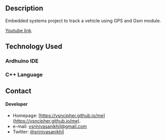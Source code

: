 ## Description
Embedded systems project to track a vehicle using GPS and Gsm module.

[Youtube link](https://www.youtube.com/watch?v=hznaj8GaIXA&lc=z12qeb5qxnacvtnov04ccljrwqifxxb5x0s).

## Technology Used
### Ardhuino IDE
### C++ Language




## Contact
#### Developer
* Homepage: [https://vsncipher.github.io/me](https://vsncipher.github.io/me).
* e-mail: vsrinivasanikhil@gmail.com
* Twitter: [@srinivasanikhil](https://twitter.com/srinivasanikhil "twitterhandle on twitter")
